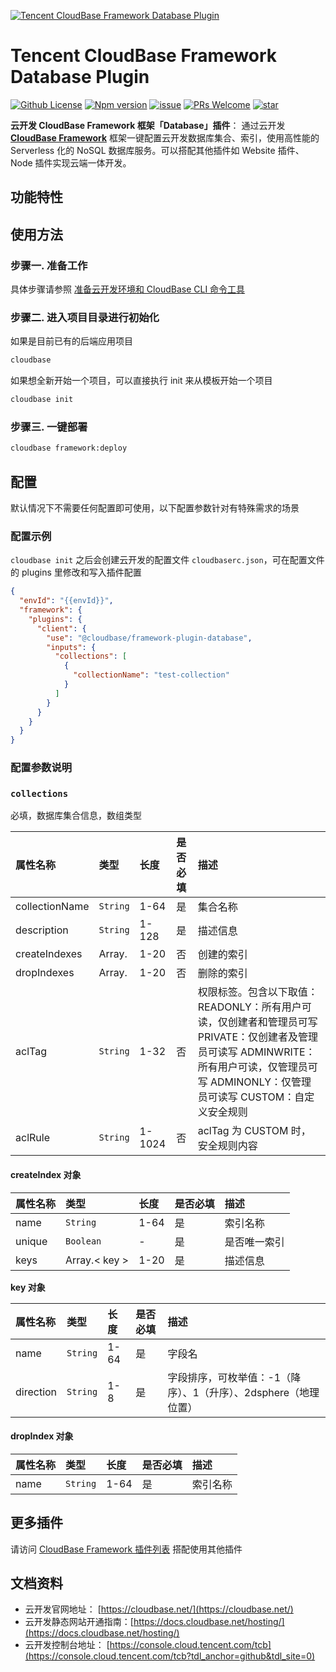 <a href="https://github.com/TencentCloudBase/cloudbase-framework/tree/master/packages/framework-plugin-database">![Tencent CloudBase Framework Database Plugin](https://main.qcloudimg.com/raw/41a9bd0e62c638ab40cb8b8cba26696b.jpg)</a>

# Tencent CloudBase Framework Database Plugin

[![Github License](https://img.shields.io/github/license/TencentCloudBase/cloudbase-framework)](LICENSE)
[![Npm version](https://img.shields.io/npm/v/@cloudbase/framework-plugin-container)](https://www.npmjs.com/package/@cloudbase/framework-plugin-container)
[![issue](https://img.shields.io/github/issues/TencentCloudBase/cloudbase-framework)](https://github.com/TencentCloudBase/cloudbase-framework/issues)
[![PRs Welcome](https://img.shields.io/badge/PRs-welcome-brightgreen.svg)](https://github.com/TencentCloudBase/cloudbase-framework/pulls)
[![star](https://img.shields.io/github/stars/TencentCloudBase/cloudbase-framework?style=social)](https://github.com/TencentCloudBase/cloudbase-framework)

**云开发 CloudBase Framework 框架「Database」插件**： 通过云开发 **[CloudBase Framework](https://github.com/TencentCloudBase/cloudbase-framework)** 框架一键配置云开发数据库集合、索引，使用高性能的 Serverless 化的 NoSQL 数据库服务。可以搭配其他插件如 Website 插件、Node 插件实现云端一体开发。

## 功能特性

## 使用方法

### 步骤一. 准备工作

具体步骤请参照 [准备云开发环境和 CloudBase CLI 命令工具](../../CLI_GUIDE.md)

### 步骤二. 进入项目目录进行初始化

如果是目前已有的后端应用项目

```bash
cloudbase
```

如果想全新开始一个项目，可以直接执行 init 来从模板开始一个项目

```bash
cloudbase init
```

### 步骤三. 一键部署

```bash
cloudbase framework:deploy
```

## 配置

默认情况下不需要任何配置即可使用，以下配置参数针对有特殊需求的场景

### 配置示例

`cloudbase init` 之后会创建云开发的配置文件 `cloudbaserc.json`，可在配置文件的 plugins 里修改和写入插件配置

```json
{
  "envId": "{{envId}}",
  "framework": {
    "plugins": {
      "client": {
        "use": "@cloudbase/framework-plugin-database",
        "inputs": {
          "collections": [
            {
              "collectionName": "test-collection"
            }
          ]
        }
      }
    }
  }
}
```

### 配置参数说明

### `collections`

必填，数据库集合信息，数组类型

| 属性名称       | 类型     | 长度   | 是否必填 | 描述                                                                                                                                                                                          |
| :------------- | :------- | :----- | :------- | :-------------------------------------------------------------------------------------------------------------------------------------------------------------------------------------------- |
| collectionName | `String` | 1-64   | 是       | 集合名称                                                                                                                                                                                      |
| description    | `String` | 1-128  | 是       | 描述信息                                                                                                                                                                                      |
| createIndexes  | Array.   | 1-20   | 否       | 创建的索引                                                                                                                                                                                    |
| dropIndexes    | Array.   | 1-20   | 否       | 删除的索引                                                                                                                                                                                    |
| aclTag         | `String` | 1-32   | 否       | 权限标签。包含以下取值： READONLY：所有用户可读，仅创建者和管理员可写 PRIVATE：仅创建者及管理员可读写 ADMINWRITE：所有用户可读，仅管理员可写 ADMINONLY：仅管理员可读写 CUSTOM：自定义安全规则 |
| aclRule        | `String` | 1-1024 | 否       | aclTag 为 CUSTOM 时，安全规则内容                                                                                                                                                             |

#### createIndex 对象

| 属性名称 | 类型          | 长度 | 是否必填 | 描述         |
| :------- | :------------ | :--- | :------- | :----------- |
| name     | `String`      | 1-64 | 是       | 索引名称     |
| unique   | `Boolean`     | -    | 是       | 是否唯一索引 |
| keys     | Array.< key > | 1-20 | 是       | 描述信息     |

**key 对象**

| 属性名称  | 类型     | 长度 | 是否必填 | 描述                                                            |
| :-------- | :------- | :--- | :------- | :-------------------------------------------------------------- |
| name      | `String` | 1-64 | 是       | 字段名                                                          |
| direction | `String` | 1-8  | 是       | 字段排序，可枚举值：-1（降序）、1（升序）、2dsphere（地理位置） |

#### dropIndex 对象

| 属性名称 | 类型     | 长度 | 是否必填 | 描述     |
| :------- | :------- | :--- | :------- | :------- |
| name     | `String` | 1-64 | 是       | 索引名称 |

## 更多插件

请访问 [CloudBase Framework 插件列表](https://github.com/TencentCloudBase/cloudbase-framework#%E7%9B%AE%E5%89%8D%E6%94%AF%E6%8C%81%E7%9A%84%E6%8F%92%E4%BB%B6%E5%88%97%E8%A1%A8) 搭配使用其他插件

## 文档资料

- 云开发官网地址： [https://cloudbase.net/](https://cloudbase.net/)
- 云开发静态网站开通指南：[https://docs.cloudbase.net/hosting/](https://docs.cloudbase.net/hosting/)
- 云开发控制台地址： [https://console.cloud.tencent.com/tcb](https://console.cloud.tencent.com/tcb?tdl_anchor=github&tdl_site=0)
